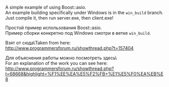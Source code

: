A simple example of using Boost::asio.\
An example building specifically under Windows is in the `win_build` branch.\
Just compile it, then run server.exe, then client.exe!

Простой пример использования Boost::asio.\
Пример сборки конкретно под Windows смотри в ветке `win_build`.

Взят от сюда\Taken from here:\
http://www.programmersforum.ru/showthread.php?t=157404

Для объяснения работы можно посмотреть здесь\\ \
For an explanation of the work you can see here:\
http://www.programmersforum.ru/showthread.php?t=68668&highlight=%F1%EE%EA%E5%F2%FB+%E1%E5%F0%EA%EB%E8


